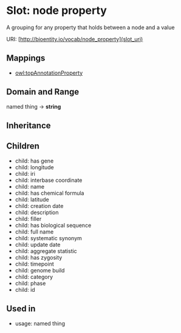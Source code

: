 # Slot: node property


A grouping for any property that holds between a node and a value

URI: [http://bioentity.io/vocab/node_property](slot_uri)
## Mappings

 * [owl:topAnnotationProperty](http://purl.obolibrary.org/obo/owl_topAnnotationProperty)
## Domain and Range

named thing -> **string**
## Inheritance

## Children

 *  child: has gene
 *  child: longitude
 *  child: iri
 *  child: interbase coordinate
 *  child: name
 *  child: has chemical formula
 *  child: latitude
 *  child: creation date
 *  child: description
 *  child: filler
 *  child: has biological sequence
 *  child: full name
 *  child: systematic synonym
 *  child: update date
 *  child: aggregate statistic
 *  child: has zygosity
 *  child: timepoint
 *  child: genome build
 *  child: category
 *  child: phase
 *  child: id
## Used in

 *  usage: named thing
